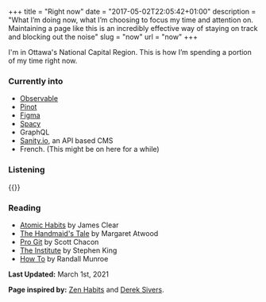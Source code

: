 +++
title = "Right now"
date = "2017-05-02T22:05:42+01:00"
description = "What I’m doing now, what I’m choosing to focus my time and attention on. Maintaining a page like this is an incredibly effective way of staying on track and blocking out the noise"
slug = "now"
url = "now"
+++

I'm in Ottawa's National Capital Region. This is how I’m spending a portion of my time right now.


### Currently into

- [Observable](https://observablehq.com)
- [Pinot](http://pinot.apache.org)
- [Figma](https://www.figma.com)
- [Spacy](https://spacy.io)
- GraphQL
- [Sanity.io](https://www.sanity.io/), an API based CMS
- French. (This might be on here for a while)

### Listening

{{<music>}}

### Reading

- [Atomic Habits](https://www.goodreads.com/book/show/40121378-atomic-habits) by James Clear
- [The Handmaid's Tale](https://www.goodreads.com/book/show/38447.The_Handmaid_s_Tale) by Margaret Atwood
- [Pro Git](https://www.goodreads.com/book/show/6518085-pro-git) by Scott Chacon
- [The Institute](https://www.goodreads.com/book/show/43798285-the-institute?from_choice=true) by Stephen King
- [How To](https://www.goodreads.com/book/show/43852758-how-to?from_choice=true) by Randall Munroe


**Last Updated:** March 1st, 2021

**Page inspired by:** [Zen Habits](https://zenhabits.net/now/) and [Derek Sivers](https://nownownow.com/about).
